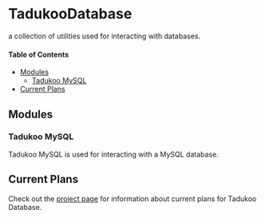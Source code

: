 # TadukooDatabase
a collection of utilities used for interacting with databases.

#### Table of Contents
* [Modules](#modules)
    * [Tadukoo MySQL](#tadukoo-mysql)
* [Current Plans](#current-plans)

## Modules
### Tadukoo MySQL
Tadukoo MySQL is used for interacting with a MySQL database.

## Current Plans
Check out the [project page](https://tadukooverse.github.io/projects/TadukooDatabase.html) for information about 
current plans for Tadukoo Database.